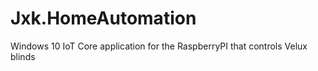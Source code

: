 # Jxk.HomeAutomation
Windows 10 IoT Core application for the RaspberryPI that controls Velux blinds

